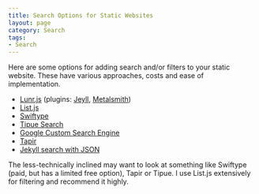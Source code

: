 ```yaml
---
title: Search Options for Static Websites
layout: page
category: Search
tags:
- Search
---
```

Here are some options for adding search and/or filters to your static website. These have various approaches, costs and ease of implementation. 

- [Lunr.js](http://lunrjs.com/) (plugins: [Jeyll](https://github.com/slashdotdash/jekyll-lunr-js-search), [Metalsmith](https://github.com/CMClay/metalsmith-lunr))
- [List.js](http://listjs.com/)
- [Swiftype](https://swiftype.com/)
- [Tipue Search](http://www.tipue.com/search/)
- [Google Custom Search Engine](https://www.google.com/cse/)
- [Tapir](http://tapirgo.com/)
- [Jekyll search with JSON](http://mathayward.com/jekyll-search/)

The less-technically inclined may want to look at something like Swiftype (paid, but has a limited free option), Tapir or Tipue. I use List.js extensively for filtering and recommend it highly.